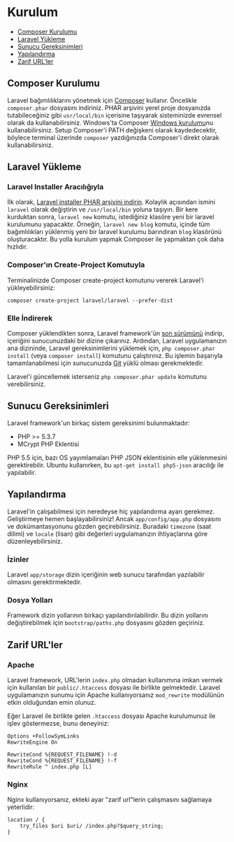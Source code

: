 # Kurulum

- [Composer Kurulumu](#install-composer)
- [Laravel Yükleme](#install-laravel)
- [Sunucu Gereksinimleri](#server-requirements)
- [Yapılandırma](#configuration)
- [Zarif URL'ler](#pretty-urls)

<a name="install-composer"></a>
## Composer Kurulumu

Laravel bağımlılıklarını yönetmek için [Composer](http://getcomposer.org) kullanır. Öncelikle `composer.phar` dosyasını indiriniz. PHAR arşivini yerel proje dosyanızda tutabileceğiniz gibi `usr/local/bin` içerisine taşıyarak sisteminizde evrensel olarak da kullanabilirsiniz. Windows'ta Composer [Windows kurulumu](https://getcomposer.org/Composer-Setup.exe)nu kullanabilirsiniz. Setup Composer'i PATH değişkeni olarak kaydedecektir, böylece terminal üzerinde `composer` yazdığınızda Composer'i direkt olarak kullanabilirsiniz.

<a name="install-laravel"></a>
## Laravel Yükleme

### Laravel Installer Aracılığıyla

İlk olarak, [Laravel installer PHAR arşivini indirin](http://laravel.com/laravel.phar). Kolaylık açısından ismini `laravel` olarak değiştirin ve `/usr/local/bin` yoluna taşıyın. Bir kere kurduktan sonra, `laravel new` komutu, istediğiniz klasöre yeni bir laravel kurulumunu yapacaktır. Örneğin, `laravel new blog` komutu, içinde tüm bağımlılıkları yüklenmiş yeni bir laravel kurulumu barındıran `blog` klasörünü oluşturacaktır. Bu yolla kurulum yapmak Composer ile yapmaktan çok daha hızlıdır.

### Composer'ın Create-Project Komutuyla

Terminalinizde Composer create-project komutunu vererek Laravel'i yükleyebilirsiniz:

	composer create-project laravel/laravel --prefer-dist

### Elle İndirerek

Composer yüklendikten sonra, Laravel framework'ün [son sürümünü](https://github.com/laravel/laravel/archive/master.zip) indirip, içeriğini sunucunuzdaki bir dizine çıkarınız. Ardından, Laravel uygulamanızın ana dizininde, Laravel gereksinimlerini yüklemek için, `php composer.phar install` (veya `composer install`) komutunu çalıştırınız. Bu işlemin başarıyla tamamlanabilmesi için sunucunuzda [Git](http://git-scm.com/downloads) yüklü olması gerekmektedir.

Laravel'i güncellemek isterseniz `php composer.phar update` komutunu verebilirsiniz.

<a name="server-requirements"></a>
## Sunucu Gereksinimleri

Laravel framework'un birkaç sistem gereksinimi bulunmaktadır:

- PHP >= 5.3.7
- MCrypt PHP Eklentisi

PHP 5.5 için, bazı OS yayımlamaları PHP JSON eklentisinin elle yüklenmesini gerektirebilir. Ubuntu kullanırken, bu `apt-get install php5-json` aracılığı ile yapılabilir.

<a name="configuration"></a>
## Yapılandırma

Laravel'in çalışabilmesi için neredeyse hiç yapılandırma ayarı gerekmez. Geliştirmeye hemen başlayabilirsiniz! Ancak `app/config/app.php` dosyasını ve dokümantasyonunu gözden geçirebilirsiniz. Buradaki `timezone` (saat dilimi) ve `locale` (lisan) gibi değerleri uygulamanızın ihtiyaçlarına göre düzenleyebilirsiniz.

<a name="permissions"></a>
### İzinler
Laravel `app/storage` dizin içeriğinin web sunucu tarafından yazılabilir olmasını gerektirmektedir.

<a name="paths"></a>
### Dosya Yolları

Framework dizin yollarının birkaçı yapılandırılabilirdir. Bu dizin yollarını değiştirebilmek için `bootstrap/paths.php` dosyasını gözden geçiriniz.

<a name="pretty-urls"></a>
## Zarif URL'ler

### Apache

Laravel framework, URL'lerin `index.php` olmadan kullanımına imkan vermek için kullanılan bir `public/.htaccess` dosyası ile birlikte gelmektedir. Laravel uygulamanızın sunumu için Apache kullanıyorsanız `mod_rewrite` modülünün etkin olduğundan emin olunuz.

Eğer Laravel ile birlikte gelen `.htaccess` dosyası Apache kurulumunuz ile işlev göstermezse, bunu deneyiniz:

	Options +FollowSymLinks
	RewriteEngine On

	RewriteCond %{REQUEST_FILENAME} !-d
	RewriteCond %{REQUEST_FILENAME} !-f
	RewriteRule ^ index.php [L]

### Nginx

Nginx kullanıyorsanız, ekteki ayar "zarif url"lerin çalışmasını sağlamaya yeterlidir:

    location / {
        try_files $uri $uri/ /index.php?$query_string;
    }

